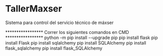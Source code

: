# TallerMaxser
Sistema para control del servicio técnico de máxser


***************** Correr los siguientes comandos en CMD *****************
python -m pip install --upgrade pip
pip install flask
pip install Flask
pip install sqlalchemy
pip install SQLAlchemy
pip install flask_sqlalchemy
pip install flask_SQLAlchemy
